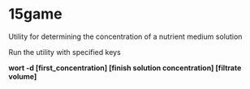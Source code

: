 # 15game
<p>Utility for determining the concentration of a nutrient medium solution</p>
<p>Run the utility with specified keys</p>
<p><b>wort -d [first_concentration] [finish solution concentration] [filtrate volume]</b></p>
